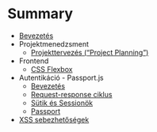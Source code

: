 # Summary

* [Bevezetés](README.md)
* Projektmenedzsment
  * [Projekttervezés \(“Project Planning”\)](projekt-tervezés-project-planning.md)
* Frontend
  * [CSS Flexbox](css-flexbox.md)
* Autentikáció - Passport.js
  * [Bevezetés](passport-bevezetes.md)
  * [Request-response ciklus](passport-ciklus.md)
  * [Sütik és Sessionök](passport-session.md)
  * [Passport](passport-passport.md)
* [XSS sebezhetőségek](xss-sebezhetosegek.md)

